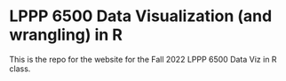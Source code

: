# LPPP 6500 Data Visualization (and wrangling) in R

This is the repo for the website for the Fall 2022 LPPP 6500 Data Viz in R class.

